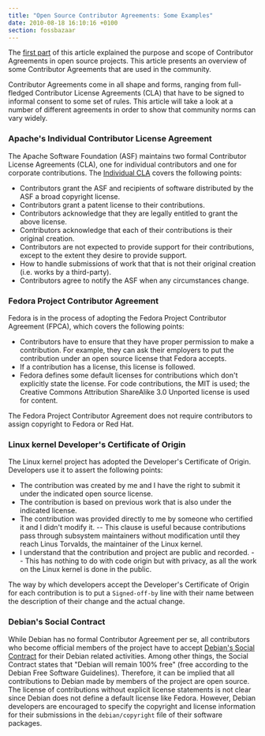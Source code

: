 ```yaml
---
title: "Open Source Contributor Agreements: Some Examples"
date: 2010-08-18 16:10:16 +0100
section: fossbazaar
---
```


The <a href =
"/blog/fossbazaar/contributor-agreements-purpose-scope">first part</a>
of this article explained the purpose and scope of Contributor
Agreements in open source projects.  This article presents an overview
of some Contributor Agreements that are used in the community.

Contributor Agreements come in all shape and forms, ranging from
full-fledged Contributor License Agreements (CLA) that have to be signed
to informal consent to some set of rules.  This article will take a look
at a number of different agreements in order to show that community
norms can vary widely.

<h3>Apache's Individual Contributor License Agreement</h3>

The Apache Software Foundation (ASF) maintains two formal Contributor
License Agreements (CLA), one for individual contributors and one for
corporate contributions.  The <a href =
"http://www.apache.org/licenses/icla.txt">Individual CLA</a> covers the
following points:

<ul>

<li>Contributors grant the ASF and recipients of software distributed by
the ASF a broad copyright license.</li>

<li>Contributors grant a patent license to their contributions.</li>

<li>Contributors acknowledge that they are legally entitled to grant the
above license.</li>

<li>Contributors acknowledge that each of their contributions is their
original creation.</li>

<li>Contributors are not expected to provide support for their
contributions, except to the extent they desire to provide support.</li>

<li>How to handle submissions of work that that is not their original
creation (i.e. works by a third-party).</li>

<li>Contributors agree to notify the ASF when any circumstances
change.</li>

</ul>

<h3>Fedora Project Contributor Agreement</h3>

Fedora is in the process of adopting the Fedora Project Contributor
Agreement (FPCA), which covers the following points:

<ul>

<li>Contributors have to ensure that they have proper permission to make
a contribution.  For example, they can ask their employers to put the
contribution under an open source license that Fedora accepts.</li>

<li>If a contribution has a license, this license is followed.</li>

<li>Fedora defines some default licenses for contributions which don't
explicitly state the license.  For code contributions, the MIT is used;
the Creative Commons Attribution ShareAlike 3.0 Unported license is used
for content.</li>

</ul>

The Fedora Project Contributor Agreement does not require contributors
to assign copyright to Fedora or Red Hat.

<h3>Linux kernel Developer's Certificate of Origin</h3>

The Linux kernel project has adopted the Developer's Certificate of
Origin.  Developers use it to assert the following points:

<ul>

<li>The contribution was created by me and I have the right to submit it
under the indicated open source license.</li>

<li>The contribution is based on previous work that is also under the
indicated license.</li>

<li>The contribution was provided directly to me by someone who
certified it and I didn't modify it. -- This clause is useful because
contributions pass through subsystem maintainers without modification
until they reach Linus Torvalds, the maintainer of the Linux
kernel.</li>

<li>I understand that the contribution and project are public and
recorded. -- This has nothing to do with code origin but with privacy,
as all the work on the Linux kernel is done in the public.</li>

</ul>

The way by which developers accept the Developer's Certificate of Origin
for each contribution is to put a `Signed-off-by` line with their
name between the description of their change and the actual change.

<h3>Debian's Social Contract</h3>

While Debian has no formal Contributor Agreement per se, all
contributors who become official members of the project have to accept
<a href = "http://www.debian.org/social_contract">Debian's Social
Contract</a> for their Debian related activities.  Among other things,
the Social Contract states that "Debian will remain 100% free" (free
according to the Debian Free Software Guidelines).  Therefore, it can be
implied that all contributions to Debian made by members of the project
are open source.  The license of contributions without explicit license
statements is not clear since Debian does not define a default license
like Fedora.  However, Debian developers are encouraged to specify the
copyright and license information for their submissions in the
`debian/copyright` file of their software packages.

